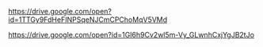 https://drive.google.com/open?id=1TTGy9FdHeFINPSqeNJCmCPChoMqV5VMd

https://drive.google.com/open?id=1GI6h9Cv2wl5m-Vy_GLwnhCxjYgJB2tJo
